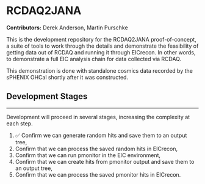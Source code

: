# RCDAQ2JANA

**Contributors:** Derek Anderson, Martin Purschke

This is the development repository for the RCDAQ2JANA proof-of-concept, a suite of tools
to work through the details and demonstrate the feasibility of getting data out of
RCDAQ and running it through EICrecon. In other words, to demonstrate a full EIC analysis
chain for data collected via RCDAQ.

This demonstration is done with standalone cosmics data recorded by the sPHENIX OHCal shortly
after it was constructed.

## Development Stages
---------------------

Development will proceed in several stages, increasing the complexity at each step.

1. :white_check_mark: Confirm we can generate random hits and save them to an output tree,
2. Confirm that we can process the saved random hits in EICrecon,
3. Confirm that we can run pmonitor in the EIC environment,
4. Confirm that we can create hits from pmonitor output and save them to an output tree,
5. Confirm that we can process the saved pmonitor hits in EICrecon.
